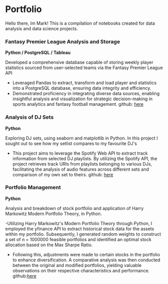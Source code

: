 # Portfolio
Hello there, Im Mark! This is a compilation of notebooks created for data analysis and data science projects.

### Fantasy Premier League Analysis and Storage
__Python / PostgreSQL / Tableau__

Developed a comprehensive database capable of storing weekly player statistics sourced 
from user-selected teams via the Fantasy Premier League API
- Leveraged Pandas to extract, transform and load player and statistics into a 
PostgreSQL database, ensuring data integrity and efficiency. 
- Demonstrated proficiency in integrating diverse data sources, enabling insightful 
analysis and visualization for strategic decision-making in sports analytics and 
fantasy football management. github: [here](https://github.com/amboym/DraftFPLDB)

### Analysis of DJ Sets 
__Python__

Exploring DJ sets, using seaborn and matplotlib in Python. In this project I sought out to see how my setlist compares to my favourite DJ's
- This project aims to leverage the Spotify Web API to extract track information from selected DJ playlists. By utilizing the Spotify API, the project retrieves track URIs from playlists belonging to various DJs, facilitating the analysis of audio features across different sets and comparison of my own set to theirs. github: [here](https://github.com/amboym/DJset)

### Portfolio Management 
__Python__

Analysis and breakdown of stock portfolio and application of Harry Markowitz Modern Portfolio Theory, in Python.

-Utilizing Harry Markowitz's Modern Portfolio Theory through Python, I employed the yfinance API to extract historical stock data for the assets within my portfolio. Subsequently, I generated random weights to construct a set of n = 1000000 feasible portfolios and identified an optimal stock allocation based on the Max Sharpe Ratio.
- Following this, adjustments were made to certain stocks in the portfolio to enhance diversification. A comparative analysis was then conducted between the original and modified portfolios, yielding valuable observations on their respective characteristics and performance. github:[here](https://github.com/amboym/StockPortfolioAnalysis/blob/main/README.md)
